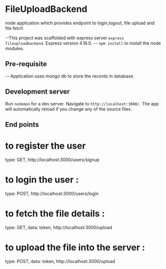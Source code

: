# FileUploadBackend
node application which provides endpoint to login,logout, file upload and file fetch

--This project was scaffolded with express server `express fileuploadbackend`. Express version 4.16.0.
-- `npm install` to install the node modules.

## Pre-requisite

-- Application uses mongo db to store the records in database.

## Development server

Run `nodemon` for a dev server. Navigate to `http://localhost:3000/`. The app will automatically reload if you change any of the source files.

## End points

# to register the user
type: GET, 
http://localhost:3000/users/signup

# to login the user :
type: POST, 
http://localhost:3000/users/login

# to fetch the file details :
type: GET, data: token, 
http://localhost:3000/upload

# to upload the file into the server :
type: POST, data: token, 
http://localhost:3000/upload
